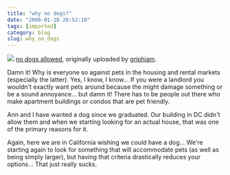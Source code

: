 ```yaml
---
title: "why no dogs?"
date: "2008-01-28 20:52:10"
tags: [imported]
category: blog
slug: why_no_dogs
---
```


<div class="flickr-frame">
	<a href="https://www.flickr.com/photos/markphilpot/2207403459/" title="photo sharing"><img src="https://farm3.static.flickr.com/2251/2207403459_d20bc3f340.jpg" class="flickr-photo" /></a>
    <span class="flickr-caption"><a href="https://www.flickr.com/photos/markphilpot/2207403459/">no dogs allowed</a>, originally uploaded by <a href="https://www.flickr.com/people/markphilpot/">griphiam</a>.</span>
</div>

Damn it! Why is everyone so against pets in the housing and rental markets (especially the latter). Yes, I know, I know... If you were a landlord you wouldn't exactly want pets around because the might damage something or be a sound annoyance... but damn it! There has to be people out there who make apartment buildings or condos that are pet friendly.

Ann and I have wanted a dog since we graduated. Our building in DC didn't allow them and when we starting looking for an actual house, that was one of the primary reasons for it.

Again, here we are in California wishing we could have a dog... We're starting again to look for something that will accommodate pets (as well as being simply larger), but having that criteria drastically reduces your options... That just really sucks.
